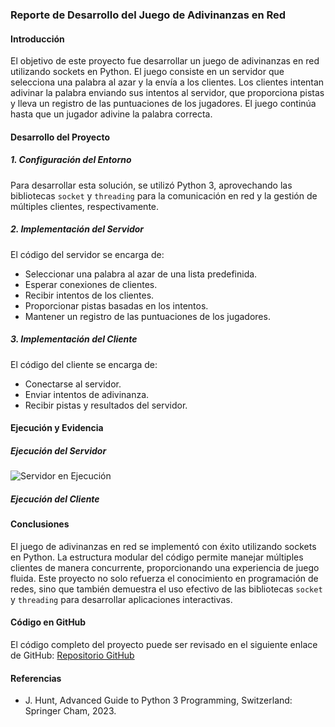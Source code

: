 ### Reporte de Desarrollo del Juego de Adivinanzas en Red

#### Introducción

El objetivo de este proyecto fue desarrollar un juego de adivinanzas en red utilizando sockets en Python. El juego consiste en un servidor que selecciona una palabra al azar y la envía a los clientes. Los clientes intentan adivinar la palabra enviando sus intentos al servidor, que proporciona pistas y lleva un registro de las puntuaciones de los jugadores. El juego continúa hasta que un jugador adivine la palabra correcta.

#### Desarrollo del Proyecto

##### 1. Configuración del Entorno
Para desarrollar esta solución, se utilizó Python 3, aprovechando las bibliotecas `socket` y `threading` para la comunicación en red y la gestión de múltiples clientes, respectivamente.

##### 2. Implementación del Servidor

El código del servidor se encarga de:

- Seleccionar una palabra al azar de una lista predefinida.
- Esperar conexiones de clientes.
- Recibir intentos de los clientes.
- Proporcionar pistas basadas en los intentos.
- Mantener un registro de las puntuaciones de los jugadores.


##### 3. Implementación del Cliente

El código del cliente se encarga de:

- Conectarse al servidor.
- Enviar intentos de adivinanza.
- Recibir pistas y resultados del servidor.


#### Ejecución y Evidencia

##### Ejecución del Servidor
![Servidor en Ejecución](path/to/Servidor1.png)

##### Ejecución del Cliente


#### Conclusiones

El juego de adivinanzas en red se implementó con éxito utilizando sockets en Python. La estructura modular del código permite manejar múltiples clientes de manera concurrente, proporcionando una experiencia de juego fluida. Este proyecto no solo refuerza el conocimiento en programación de redes, sino que también demuestra el uso efectivo de las bibliotecas `socket` y `threading` para desarrollar aplicaciones interactivas.

#### Código en GitHub
El código completo del proyecto puede ser revisado en el siguiente enlace de GitHub:
[Repositorio GitHub](https://github.com/JardiGarci/Proped-utico-de-Programaci-n/tree/main)

#### Referencias

-	J. Hunt, Advanced Guide to Python 3 Programming, Switzerland: Springer Cham, 2023. 

